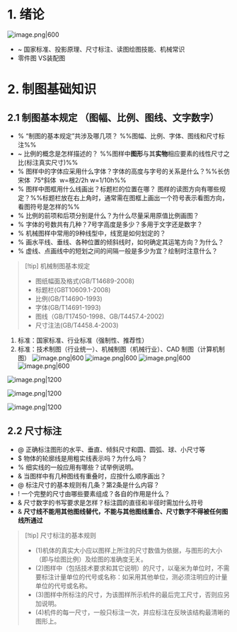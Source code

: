 # 1. 绪论 
![image.png|600](https://fig-1321973591.cos.ap-nanjing.myqcloud.com/20250320095400.png)

- ~ 国家标准、投影原理、尺寸标注、读图绘图技能、机械常识
- 零件图 VS装配图
# 2. 制图基础知识
## 2.1 制图基本规定 （图幅、比例、图线、文字数字）
- % “制图的基本规定”共涉及哪几项？ %%图幅、比例、字体、图线和尺寸标注%%
- ~ 比例的概念是怎样描述的？ %%图样中**图形**与其**实物**相应要素的线性尺寸之比(标注真实尺寸)%%
- % 图样中的字体应采用什么字体？字体的高度与字号的关系是什么？%%长仿宋体  75°斜体  w=根2/2h w=1/10h%%
- % 图样中图框用什么线画出？标题栏的位置在哪？ 图样的读图方向有哪些规定？%%标题栏放在右上角时，通常需在图框上画出一个符号表示看图方向，看图符号是怎样的%%
- % 比例的前项和后项分别是什么？为什么尽量采用原值比例画图？
- % 字体的号数共有几种？7号字高度是多少？多用于文字还是数字？
- % 机械图样中常用的9种线型中，线宽是如何划定的？
- % 画水平线、垂线、各种位置的倾斜线时，如何确定其运笔方向？为什么？
- % 虚线、点画线中的短划之间的间隔一般是多少为宜？绘制时注意什么？

>[!tip] 机械制图基本规定
> - 图纸幅面及格式(GB/T14689-2008)
> - 标题栏(GBT10609.1-2008)
> - 比例(GB/T14690-1993)
> - 字体(GB/T14691-1993)
> - 图线（GB/T17450-1998、GB/T4457.4-2002)
> - 尺寸注法(GB/T4458.4-2003)

1. 标准：国家标准、行业标准（强制性、推荐性）
2. 标准：技术制图（行业统一）、机械制图（机械行业）、CAD 制图（计算机制图）
![image.png|600](https://fig-1321973591.cos.ap-nanjing.myqcloud.com/20250320100954.png)
![image.png|600](https://fig-1321973591.cos.ap-nanjing.myqcloud.com/20250320102107.png)
![image.png|600](https://fig-1321973591.cos.ap-nanjing.myqcloud.com/20250320102128.png)
![image.png|600](https://fig-1321973591.cos.ap-nanjing.myqcloud.com/20250320102217.png)

![image.png|1200](https://fig-1321973591.cos.ap-nanjing.myqcloud.com/20250320102358.png)

![image.png|1200](https://fig-1321973591.cos.ap-nanjing.myqcloud.com/20250320103027.png)

![image.png|1200](https://fig-1321973591.cos.ap-nanjing.myqcloud.com/20250320103208.png)

## 2.2 尺寸标注
- @ 正确标注图形的水平、垂直、倾斜尺寸和圆、圆弧、球、小尺寸等 
- $ 物体的轮廓线是用粗实线表示吗？为什么吗？
- % 细实线的一般应用有哪些？试举例说明。
- & 当图样中有几种图线有重叠时，应按什么顺序画出？
- @ 标注尺寸的基本规则有几条？第2条是什么内容？
- ! 一个完整的尺寸由哪些要素组成？各自的作用是什么？
- & 尺寸数字的书写要求是怎样？标注圆的直径和半径时需加什么符号
- & **尺寸线不能用其他图线替代，不能与其他图线重合、尺寸数字不得被任何图线所通过**

>[!tip] 尺寸标注的基本规则
> - (1)机体的真实大小应以图样上所注的尺寸数值为依据，与图形的大小（即与绘图比例）及绘图的准确度无关。
> - (2)图样中（包括技术要求和其它说明）的尺寸，以毫米为单位时，不需要标注计量单位的代号或名称：如采用其他单位，测必须注明应的计量单位的代号或名称。
> - (3)图样中所标注的尺寸，为该图样所示机件的最后完工尺寸，否则应另加说明。
> - (4)机件的每一尺寸，一般只标注一次，并应标注在反映该结构最清晰的图形上。
